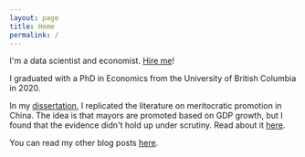 ```yaml
---
layout: page
title: Home
permalink: /
---
```

I'm a data scientist and economist. [Hire me](https://michaelwiebe.com/hire-me/)!

I graduated with a PhD in Economics from the University of British Columbia in 2020.

In my [dissertation](https://michaelwiebe.com/research/), I replicated the literature on meritocratic promotion in China. The idea is that mayors are promoted based on GDP growth, but I found that the evidence didn't hold up under scrutiny. Read about it [here](https://michaelwiebe.com/assets/promotion.pdf).

You can read my other blog posts [here](https://michaelwiebe.com/blog/).
